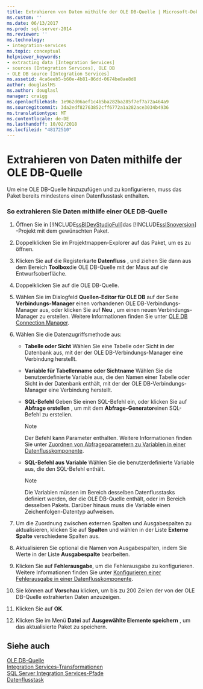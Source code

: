```yaml
---
title: Extrahieren von Daten mithilfe der OLE DB-Quelle | Microsoft-Dokumentation
ms.custom: ''
ms.date: 06/13/2017
ms.prod: sql-server-2014
ms.reviewer: ''
ms.technology:
- integration-services
ms.topic: conceptual
helpviewer_keywords:
- extracting data [Integration Services]
- sources [Integration Services], OLE DB
- OLE DB source [Integration Services]
ms.assetid: 4ca6eeb5-b60e-4b81-86dd-0674be8ae8d8
author: douglaslMS
ms.author: douglasl
manager: craigg
ms.openlocfilehash: 1e962d06aef1c4b5ba282ba285f7ef7a72a464a9
ms.sourcegitcommit: 3da2edf82763852cff6772a1a282ace3034b4936
ms.translationtype: MT
ms.contentlocale: de-DE
ms.lasthandoff: 10/02/2018
ms.locfileid: "48172510"
---
```

# <a name="extract-data-by-using-the-ole-db-source"></a>Extrahieren von Daten mithilfe der OLE DB-Quelle
  Um eine OLE DB-Quelle hinzuzufügen und zu konfigurieren, muss das Paket bereits mindestens einen Datenflusstask enthalten.  
  
### <a name="to-extract-data-using-an-ole-db-source"></a>So extrahieren Sie Daten mithilfe einer OLE DB-Quelle  
  
1.  Öffnen Sie in [!INCLUDE[ssBIDevStudioFull](../../includes/ssbidevstudiofull-md.md)]das [!INCLUDE[ssISnoversion](../../includes/ssisnoversion-md.md)] -Projekt mit dem gewünschten Paket.  
  
2.  Doppelklicken Sie im Projektmappen-Explorer auf das Paket, um es zu öffnen.  
  
3.  Klicken Sie auf die Registerkarte **Datenfluss** , und ziehen Sie dann aus dem Bereich **Toolbox**die OLE DB-Quelle mit der Maus auf die Entwurfsoberfläche.  
  
4.  Doppelklicken Sie auf die OLE DB-Quelle.  
  
5.  Wählen Sie im Dialogfeld **Quellen-Editor für OLE DB** auf der Seite **Verbindungs-Manager** einen vorhandenen OLE DB-Verbindungs-Manager aus, oder klicken Sie auf **Neu** , um einen neuen Verbindungs-Manager zu erstellen. Weitere Informationen finden Sie unter [OLE DB Connection Manager](../connection-manager/ole-db-connection-manager.md).  
  
6.  Wählen Sie die Datenzugriffsmethode aus:  
  
    -   **Tabelle oder Sicht** Wählen Sie eine Tabelle oder Sicht in der Datenbank aus, mit der der OLE DB-Verbindungs-Manager eine Verbindung herstellt.  
  
    -   **Variable für Tabellenname oder Sichtname** Wählen Sie die benutzerdefinierte Variable aus, die den Namen einer Tabelle oder Sicht in der Datenbank enthält, mit der der OLE DB-Verbindungs-Manager eine Verbindung herstellt.  
  
    -   **SQL-Befehl** Geben Sie einen SQL-Befehl ein, oder klicken Sie auf **Abfrage erstellen** , um mit dem **Abfrage-Generator**einen SQL-Befehl zu erstellen.  
  
        > [!NOTE]  
        >  Der Befehl kann Parameter enthalten. Weitere Informationen finden Sie unter [Zuordnen von Abfrageparametern zu Variablen in einer Datenflusskomponente](map-query-parameters-to-variables-in-a-data-flow-component.md).  
  
    -   **SQL-Befehl aus Variable** Wählen Sie die benutzerdefinierte Variable aus, die den SQL-Befehl enthält.  
  
        > [!NOTE]  
        >  Die Variablen müssen im Bereich desselben Datenflusstasks definiert werden, der die OLE DB-Quelle enthält, oder im Bereich desselben Pakets. Darüber hinaus muss die Variable einen Zeichenfolgen-Datentyp aufweisen.  
  
7.  Um die Zuordnung zwischen externen Spalten und Ausgabespalten zu aktualisieren, klicken Sie auf **Spalten** und wählen in der Liste **Externe Spalte** verschiedene Spalten aus.  
  
8.  Aktualisieren Sie optional die Namen von Ausgabespalten, indem Sie Werte in der Liste **Ausgabespalte** bearbeiten.  
  
9. Klicken Sie auf **Fehlerausgabe**, um die Fehlerausgabe zu konfigurieren. Weitere Informationen finden Sie unter [Konfigurieren einer Fehlerausgabe in einer Datenflusskomponente](../configure-an-error-output-in-a-data-flow-component.md).  
  
10. Sie können auf **Vorschau** klicken, um bis zu 200 Zeilen der von der OLE DB-Quelle extrahierten Daten anzuzeigen.  
  
11. Klicken Sie auf **OK**.  
  
12. Klicken Sie im Menü **Datei** auf **Ausgewählte Elemente speichern** , um das aktualisierte Paket zu speichern.  
  
## <a name="see-also"></a>Siehe auch  
 [OLE DB-Quelle](ole-db-source.md)   
 [Integration Services-Transformationen](transformations/integration-services-transformations.md)   
 [SQL Server Integration Services-Pfade](integration-services-paths.md)   
 [Datenflusstask](../control-flow/data-flow-task.md)  
  
  
